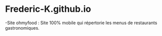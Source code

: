 # Frederic-K.github.io
-Site ohmyfood : Site 100% mobile qui répertorie les menus de restaurants gastronomiques.
